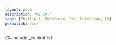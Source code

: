 ```yaml
---
layout: page
description: "My CV."
tags: [Phillip R. Polefrone, Phil Polefrone, CV]
permalink: /cv/
---
```


{% include _cv.html %}